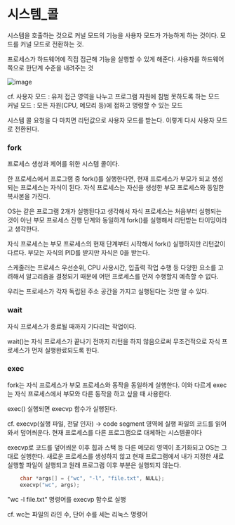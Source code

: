 # 시스템_콜
시스템을 호출하는 것으로 커널 모드의 기능을 사용자 모드가 가능하게 하는 것이다.
모드를 커널 모드로 전환하는 것.

프로세스가 하드웨어에 직접 접근해 기능을 실행할 수 있게 해준다. 사용자를 하드웨어쪽으로 한단계 수준을 내려주는 것

![image](https://user-images.githubusercontent.com/69182630/235512175-de24bc4d-724e-46fe-8e3d-82488fc86772.png)

cf. 사용자 모드 : 유저 접근 영역을 나누고 프로그램 자원에 침범 못하도록 하는 모드<br>
    커널 모드 : 모든 자원(CPU, 메모리 등)에 접하고 명령할 수 있는 모드

시스템 콜 요청을 다 마치면 리턴값으로 사용자 모드를 받는다. 이렇게 다시 사용자 모드로 전환된다.


### fork
프로세스 생성과 제어를 위한 시스템 콜이다.

한 프로세스에서 프로그램 중 fork()를 실행한다면,
현재 프로세스가 부모가 되고 생성되는 프로세스는 자식이 된다. 자식 프로세스는 자신을 생성한 부모 프로세스와 동일한 복사본을 가진다.

OS는 같은 프로그램 2개가 실행된다고 생각해서 자식 프로세스는 처음부터 실행되는 것이 아닌 부모 프로세스 진행 단계와 동일하게 fork()를 실행해서 리턴받는 타이밍이라고 생각한다.

자식 프로세스는 부모 프로세스의 현재 단계부터 시작해서 fork() 실행하지만 리턴값이 다르다. 부모는 자식의 PID를 받지만 자식은 0을 받는다.

스케줄러는 프로세스 우선순위, CPU 사용시간, 입출력 작업 수행 등 다양한 요소를 고려해서 알고리즘을 결정되기 때문에 어떤 프로세스를 먼저 수행할지 예측할 수 없다.

우리는 프로세스가 각자 독립된 주소 공간을 가지고 실행된다는 것만 알 수 있다.


### wait
자식 프로세스가 종료될 때까지 기다리는 작업이다.

wait()는 자식 프로세스가 끝나기 전까지 리턴을 하지 않음으로써 무조건적으로 자식 프로세스가 먼저 실행완료되도록 한다.

### exec
fork는 자식 프로세스가 부모 프로세스와 동작을 동일하게 실행한다. 이와 다르게 exec는 자식 프로세스에서 부모와 다른 동작을 하고 싶을 때 사용한다.

exec() 실행되면 execvp 함수가 실행된다.

cf. execvp(실행 파일, 전달 인자) -> code segment 영역에 실행 파일의 코드를 읽어와서 덮어씌운다. 현재 프로세스를 다른 프로그램으로 대체하는 시스템콜이다

execvp로 코드를 덮어씌운 이후 힙과 스택 등 다른 메모리 영역이 초기화되고 OS는 그대로 실행한다.
새로운 프로세스를 생성하지 않고 현재 프로그램에서 내가 지정한 새로 실행할 파일이 실행되고 원래 프로그램 이후 부분은 실행되지 않는다.

```C
    char *args[] = {"wc", "-l", "file.txt", NULL};
    execvp("wc", args);
```
"wc -l file.txt" 명령어를 execvp 함수로 실행

cf. wc는 파일의 라인 수, 단어 수를 세는 리눅스 명령어



